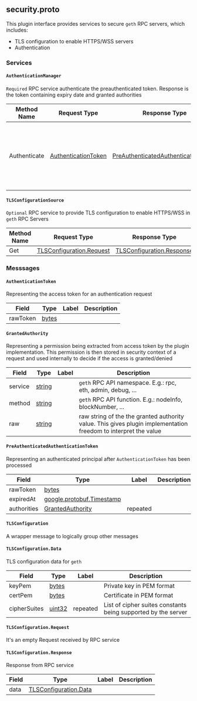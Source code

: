 <!-- This is auto generated file from running `go generate` in plugin/proto folder. Please do not edit -->



<a name="security.proto"></a>

## security.proto
This plugin interface provides services to secure `geth` RPC servers, which includes:

- TLS configuration to enable HTTPS/WSS servers
- Authentication

### Services


<a name="proto.AuthenticationManager"></a>

#### `AuthenticationManager`
`Required`
RPC service authenticate the preauthenticated token. Response is the token containing expiry date and granted authorities

| Method Name | Request Type | Response Type | Description |
| ----------- | ------------ | ------------- | ------------|
| Authenticate | [AuthenticationToken](#proto.AuthenticationToken) | [PreAuthenticatedAuthenticationToken](#proto.PreAuthenticatedAuthenticationToken) | Perform authentication of the token. Return a token that contains expiry date and granted authorities |


<a name="proto.TLSConfigurationSource"></a>

#### `TLSConfigurationSource`
`Optional`
RPC service to provide TLS configuration to enable HTTPS/WSS in `geth` RPC Servers

| Method Name | Request Type | Response Type | Description |
| ----------- | ------------ | ------------- | ------------|
| Get | [TLSConfiguration.Request](#proto.TLSConfiguration.Request) | [TLSConfiguration.Response](#proto.TLSConfiguration.Response) |  |

 <!-- end services -->

### Messsages


<a name="proto.AuthenticationToken"></a>

#### `AuthenticationToken`
Representing the access token for an authentication request


| Field | Type | Label | Description |
| ----- | ---- | ----- | ----------- |
| rawToken | [bytes](#bytes) |  |  |






<a name="proto.GrantedAuthority"></a>

#### `GrantedAuthority`
Representing a permission being extracted from access token by the plugin implementation.
This permission is then stored in security context of a request and
used internally to decide if the access is granted/denied


| Field | Type | Label | Description |
| ----- | ---- | ----- | ----------- |
| service | [string](#string) |  | `geth` RPC API namespace. E.g.: rpc, eth, admin, debug, ... |
| method | [string](#string) |  | `geth` RPC API function. E.g.: nodeInfo, blockNumber, ... |
| raw | [string](#string) |  | raw string of the the granted authority value. This gives plugin implementation freedom to interpret the value |






<a name="proto.PreAuthenticatedAuthenticationToken"></a>

#### `PreAuthenticatedAuthenticationToken`
Representing an authenticated principal after `AuthenticationToken` has been processed


| Field | Type | Label | Description |
| ----- | ---- | ----- | ----------- |
| rawToken | [bytes](#bytes) |  |  |
| expiredAt | [google.protobuf.Timestamp](#google.protobuf.Timestamp) |  |  |
| authorities | [GrantedAuthority](#proto.GrantedAuthority) | repeated |  |






<a name="proto.TLSConfiguration"></a>

#### `TLSConfiguration`
A wrapper message to logically group other messages






<a name="proto.TLSConfiguration.Data"></a>

#### `TLSConfiguration.Data`
TLS configuration data for `geth`


| Field | Type | Label | Description |
| ----- | ---- | ----- | ----------- |
| keyPem | [bytes](#bytes) |  | Private key in PEM format |
| certPem | [bytes](#bytes) |  | Certificate in PEM format |
| cipherSuites | [uint32](#uint32) | repeated | List of cipher suites constants being supported by the server |






<a name="proto.TLSConfiguration.Request"></a>

#### `TLSConfiguration.Request`
It's an empty Request received by RPC service






<a name="proto.TLSConfiguration.Response"></a>

#### `TLSConfiguration.Response`
Response from RPC service


| Field | Type | Label | Description |
| ----- | ---- | ----- | ----------- |
| data | [TLSConfiguration.Data](#proto.TLSConfiguration.Data) |  |  |





 <!-- end messages -->

 <!-- end enums -->

 <!-- end HasExtensions -->

